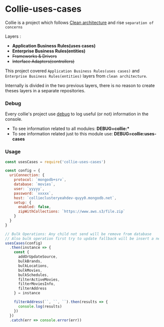 # Collie-uses-cases

Collie is a project which follows [Clean architecture](https://blog.cleancoder.com/uncle-bob/2012/08/13/the-clean-architecture.html) and rise `separation of concerns`

Layers :

- **Application Business Rules(uses cases)**
- **Enterprise Business Rules(entities)**
- ~~Frameworks & Drivers~~
- ~~Interface Adapters(controllers)~~

This project covered `Application Business Rules(uses cases)` and `Enterprise Business Rules(entities)` layers from `clean architecture`.

Internally is divided in the two previous layers, there is no reason to create theses layers in a separate repositories.

### Debug

Every collie's project use [debug](https://www.npmjs.com/package/debug) to log useful (or not) information in the console.

- To see information related to all modules: **DEBUG=collie:\***
- To see information related just to this module use: **DEBUG=collie:uses-cases**

### Usage

```js
const usesCases = require('collie-uses-cases')

const config = {
  uriConnection: {
    protocol: `mongodb+srv`,
    database: `movies`,
    user: `yyyyy`,
    password: `xxxxx`,
    host: `collieclusteryeahdev-quyy0.mongodb.net`,
    setup: {
      enabled: false,
      zipWithCollections: `https://www.aws.s3/file.zip`
    }
  }
}

// Bulk Operations: Any child not send will be remove from database
// Also bulk operation first try to update fallback will be insert a new object
usesCases(config)
  .then(instance => {
    const {
      addOrUpdateSource,
      bulkBrands,
      bulkLocations,
      bulkMovies,
      bulkSchedules,
      filterActiveMovies,
      filterMoviesInfo,
      filterAddress
    } = instance

    filterAddress(``, ``, ``).then(results => {
      console.log(results)
    })
  })
  .catch(err => console.error(err))
```
